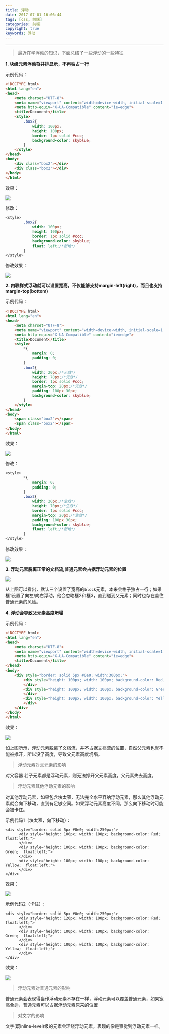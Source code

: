 ```yaml
---
title: 浮动
date: 2017-07-01 16:06:44
tags: [css, 前端]
categories: 前端
copyright: true
keywords: 浮动
---
```


----

> 最近在学浮动的知识，下面总结了一些浮动的一些特征

<!--more-->

**1. 块级元素浮动将并排显示，不再独占一行**

示例代码：

```html
<!DOCTYPE html>
<html lang="en">
<head>
    <meta charset="UTF-8">
    <meta name="viewport" content="width=device-width, initial-scale=1.0">
    <meta http-equiv="X-UA-Compatible" content="ie=edge">
    <title>Document</title>
    <style>
        .box2{
            width: 100px;
            height: 100px;
            border: 1px solid #ccc;
            background-color: skyblue;
        }
    </style>
</head>
<body>
    <div class="box2"></div>
    <div class="box2"></div>
</body>
</html>
```

效果：

![](https://ws4.sinaimg.cn/large/006tKfTcly1fgtxa48pcyj306m0cowea.jpg)

修改：

```css
<style>
        .box2{
            width: 100px;
            height: 100px;
            border: 1px solid #ccc;
            background-color: skyblue;
            float: left;/*新增*/
        }
</style>
```

修改效果：

![](https://ws1.sinaimg.cn/large/006tKfTcly1fgtxbxfi9hj30c007gq2q.jpg)



**2. 内联样式浮动就可以设置宽高，不仅能够支持margin-left(right)，而且也支持margin-top(bottom)**

示例代码：

```html
<!DOCTYPE html>
<html lang="en">
<head>
    <meta charset="UTF-8">
    <meta name="viewport" content="width=device-width, initial-scale=1.0">
    <meta http-equiv="X-UA-Compatible" content="ie=edge">
    <title>Document</title>
    <style>
        *{
            margin: 0;
            padding: 0;
        }
        .box2{
            width: 20px;/*无效*/
            height: 70px;/*无效*/
            border: 1px solid #ccc;
            margin-top: 20px;/*无效*/
            padding: 100px 30px;
            background-color: skyblue;
        }
    </style>
</head>
<body>
    <span class="box2"></span>
    <span class="box2"></span>
</body>
</html>
```

效果：

![](https://ws3.sinaimg.cn/large/006tKfTcly1fgtyjzeb3dj307206w0si.jpg)

修改：

```css
<style>
        *{
            margin: 0;
            padding: 0;
        }
        .box2{
            width: 20px;/*生效*/
            height: 70px;/*生效*/
            border: 1px solid #ccc;
            margin-top: 20px;/*生效*/
            padding: 100px 30px;
            background-color: skyblue;
            float: left;/*新增*/
        }
</style>
```

修改效果：

![](https://ws4.sinaimg.cn/large/006tKfTcly1fgtyq0mmujj30920gk0sk.jpg)



**3. 浮动元素脱离正常的文档流,普通元素会占据浮动元素的位置**

![](https://ws3.sinaimg.cn/large/006tKfTcly1fgu19u1pbaj31240bwaai.jpg)

从上图可以看出，默认三个设置了宽高的`block`元素，本来会格子独占一行；如果框1设置了向左/向右浮动，他会忽略框2和框3，直到碰到父元素；同时也存在盖住普通元素的风险。

**4. 浮动会导致父元素高度坍塌**

示例代码：

```html
<!DOCTYPE html>
<html lang="en">
<head>
    <meta charset="UTF-8">
    <meta name="viewport" content="width=device-width, initial-scale=1.0">
    <meta http-equiv="X-UA-Compatible" content="ie=edge">
    <title>Document</title>
</head>
<body>
    <div style="border: solid 5px #0e0; width:300px;">
        <div style="height: 100px; width: 100px; background-color: Red;  float:left;">
        </div>
        <div style="height: 100px; width: 100px; background-color: Green;  float:left;">
        </div>
        <div style="height: 100px; width: 100px; background-color: Yellow;  float:left;">
        </div>
    </div>
</body>
</html>
```

效果：

![](https://ws3.sinaimg.cn/large/006tKfTcly1fgu1fgr312j30hm07et8k.jpg)

如上图所示，浮动元素脱离了文档流，并不占据文档流的位置，自然父元素也就不能被撑开，所以没了高度，导致父元素高度坍塌。



> 浮动元素对父元素的影响

对父容器 若子元素都是浮动元素，则无法撑开父元素高度，父元素失去高度。

> 浮动元素其他浮动元素的影响

对其他浮动元素，如果包含块太窄，无法完全水平容纳浮动元素，那么其他浮动元素就会向下移动，直到有足够空间。如果浮动元素高度不同，那么向下移动时可能会被卡住。

示例代码1（块太窄，向下移动）：

```
<div style="border: solid 5px #0e0; width:250px;">
      <div style="height: 100px; width: 100px; background-color: Red;  float:left;">
      </div>
      <div style="height: 100px; width: 100px; background-color: Green;  float:left;">
      </div>
      <div style="height: 100px; width: 100px; background-color: Yellow;  float:left;">
      </div>
</div>
```
效果：

![](https://ws3.sinaimg.cn/large/006tKfTcly1fgu24kxrizj30eu0ccq2t.jpg)

示例代码2（卡住）:

```
<div style="border: solid 5px #0e0; width:250px;">
      <div style="height: 120px; width: 100px; background-color: Red;  float:left;">
      </div>
      <div style="height: 100px; width: 100px; background-color: Green;  float:left;">
      </div>
      <div style="height: 100px; width: 100px; background-color: Yellow;  float:left;">
      </div>
</div>
```
效果：

![](https://ws4.sinaimg.cn/large/006tKfTcly1fgu26lbnj9j30eq0cca9x.jpg)

> 浮动元素对普通元素的影响

普通元素会表现得当作浮动元素不存在一样，浮动元素可以覆盖普通元素，如果宽高合适，普通元素可以占据浮动元素原来的位置

> 对文字的影响

文字(既inline-level)级的元素会环绕浮动元素，表现的像是察觉到浮动元素一样。

